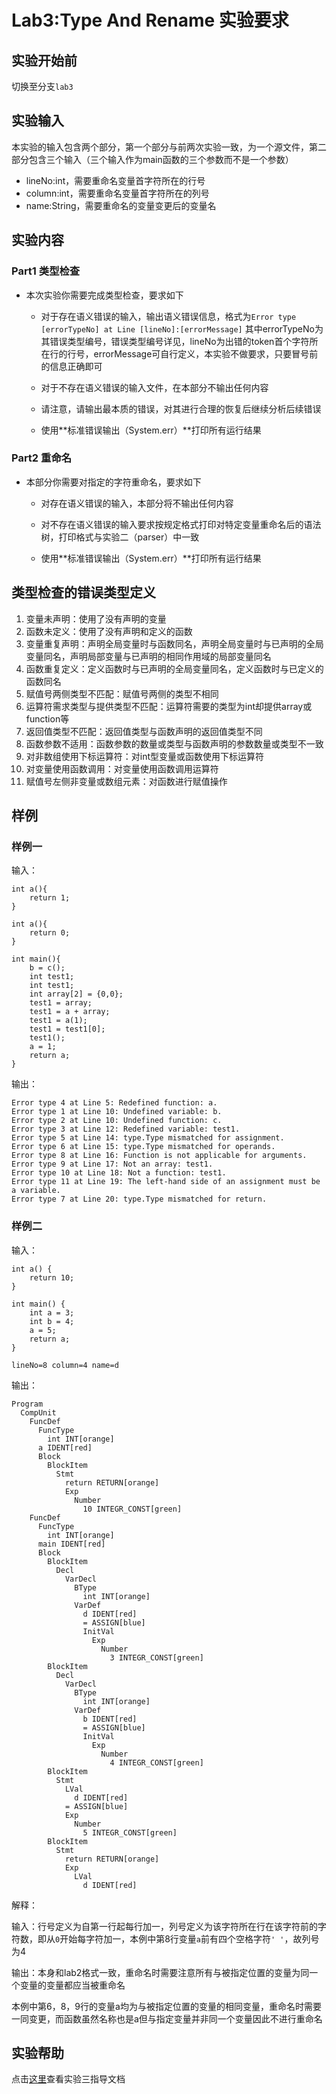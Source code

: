 # Lab3:Type And Rename 实验要求

## 实验开始前

切换至分支`lab3`

## 实验输入

本实验的输入包含两个部分，第一个部分与前两次实验一致，为一个源文件，第二部分包含三个输入（三个输入作为main函数的三个参数而不是一个参数）
- lineNo:int，需要重命名变量首字符所在的行号
- column:int，需要重命名变量首字符所在的列号
- name:String，需要重命名的变量变更后的变量名

## 实验内容

### Part1 类型检查

- 本次实验你需要完成类型检查，要求如下

    - 对于存在语义错误的输入，输出语义错误信息，格式为`Error type [errorTypeNo] at Line [lineNo]:[errorMessage]` 其中errorTypeNo为其错误类型编号，错误类型编号详见[](#类型检查的错误类型定义)，lineNo为出错的token首个字符所在行的行号，errorMessage可自行定义，本实验不做要求，只要冒号前的信息正确即可

    - 对于不存在语义错误的输入文件，在本部分不输出任何内容

    - 请注意，请输出最本质的错误，对其进行合理的恢复后继续分析后续错误

    - 使用**标准错误输出（System.err）**打印所有运行结果

### Part2 重命名

- 本部分你需要对指定的字符重命名，要求如下

    - 对存在语义错误的输入，本部分将不输出任何内容

    - 对不存在语义错误的输入要求按规定格式打印对特定变量重命名后的语法树，打印格式与实验二（parser）中一致

    - 使用**标准错误输出（System.err）**打印所有运行结果


## 类型检查的错误类型定义

1. 变量未声明：使用了没有声明的变量
2. 函数未定义：使用了没有声明和定义的函数
3. 变量重复声明：声明全局变量时与函数同名，声明全局变量时与已声明的全局变量同名，声明局部变量与已声明的相同作用域的局部变量同名
4. 函数重复定义：定义函数时与已声明的全局变量同名，定义函数时与已定义的函数同名
5. 赋值号两侧类型不匹配：赋值号两侧的类型不相同
6. 运算符需求类型与提供类型不匹配：运算符需要的类型为int却提供array或function等
7. 返回值类型不匹配：返回值类型与函数声明的返回值类型不同
8. 函数参数不适用：函数参数的数量或类型与函数声明的参数数量或类型不一致
9. 对非数组使用下标运算符：对int型变量或函数使用下标运算符
10. 对变量使用函数调用：对变量使用函数调用运算符
11. 赋值号左侧非变量或数组元素：对函数进行赋值操作

## 样例

### 样例一

输入：

```SysY
int a(){
    return 1;
}

int a(){
    return 0;
}

int main(){
    b = c();
    int test1;
    int test1;
    int array[2] = {0,0};
    test1 = array;
    test1 = a + array;
    test1 = a(1);
    test1 = test1[0];
    test1();
    a = 1;
    return a;
}
```

输出：

```
Error type 4 at Line 5: Redefined function: a.
Error type 1 at Line 10: Undefined variable: b.
Error type 2 at Line 10: Undefined function: c.
Error type 3 at Line 12: Redefined variable: test1.
Error type 5 at Line 14: type.Type mismatched for assignment.
Error type 6 at Line 15: type.Type mismatched for operands.
Error type 8 at Line 16: Function is not applicable for arguments.
Error type 9 at Line 17: Not an array: test1.
Error type 10 at Line 18: Not a function: test1.
Error type 11 at Line 19: The left-hand side of an assignment must be a variable.
Error type 7 at Line 20: type.Type mismatched for return.

```

### 样例二

输入：



```SysY
int a() {
    return 10;
}

int main() {
    int a = 3;
    int b = 4;
    a = 5;
    return a;
}
```

```param
lineNo=8 column=4 name=d
```

输出：

```
Program
  CompUnit
    FuncDef
      FuncType
        int INT[orange]
      a IDENT[red]
      Block
        BlockItem
          Stmt
            return RETURN[orange]
            Exp
              Number
                10 INTEGR_CONST[green]
    FuncDef
      FuncType
        int INT[orange]
      main IDENT[red]
      Block
        BlockItem
          Decl
            VarDecl
              BType
                int INT[orange]
              VarDef
                d IDENT[red]
                = ASSIGN[blue]
                InitVal
                  Exp
                    Number
                      3 INTEGR_CONST[green]
        BlockItem
          Decl
            VarDecl
              BType
                int INT[orange]
              VarDef
                b IDENT[red]
                = ASSIGN[blue]
                InitVal
                  Exp
                    Number
                      4 INTEGR_CONST[green]
        BlockItem
          Stmt
            LVal
              d IDENT[red]
            = ASSIGN[blue]
            Exp
              Number
                5 INTEGR_CONST[green]
        BlockItem
          Stmt
            return RETURN[orange]
            Exp
              LVal
                d IDENT[red]

```

解释：

输入：行号定义为自第一行起每行加一，列号定义为该字符所在行在该字符前的字符数，即从`0`开始每字符加一，本例中第8行变量`a`前有四个空格字符`' '`，故列号为4

输出：本身和lab2格式一致，重命名时需要注意所有与被指定位置的变量为同一个变量的变量都应当被重命名

本例中第6，8，9行的变量a均为与被指定位置的变量的相同变量，重命名时需要一同变更，而函数虽然名称也是a但与指定变量并非同一个变量因此不进行重命名

## 实验帮助
点击[这里](lab3-type-and-rename/help.md)查看实验三指导文档

